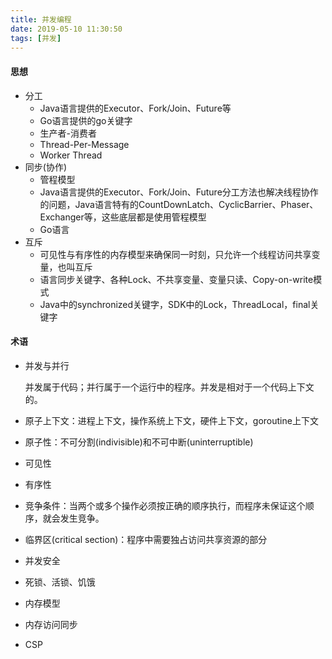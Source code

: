```yaml
---
title: 并发编程
date: 2019-05-10 11:30:50
tags: [并发]
---
```


#### 思想

+ 分工
  + Java语言提供的Executor、Fork/Join、Future等
  + Go语言提供的go关键字
  + 生产者-消费者
  + Thread-Per-Message
  + Worker Thread
+ 同步(协作)
  + 管程模型
  + Java语言提供的Executor、Fork/Join、Future分工方法也解决线程协作的问题，Java语言特有的CountDownLatch、CyclicBarrier、Phaser、Exchanger等，这些底层都是使用管程模型
  + Go语言
+ 互斥
  + 可见性与有序性的内存模型来确保同一时刻，只允许一个线程访问共享变量，也叫互斥
  + 语言同步关键字、各种Lock、不共享变量、变量只读、Copy-on-write模式
  + Java中的synchronized关键字，SDK中的Lock，ThreadLocal，final关键字

#### 术语

+ 并发与并行

  并发属于代码；并行属于一个运行中的程序。并发是相对于一个代码上下文的。

+ 原子上下文：进程上下文，操作系统上下文，硬件上下文，goroutine上下文

+ 原子性：不可分割(indivisible)和不可中断(uninterruptible)

+ 可见性

+ 有序性

+ 竞争条件：当两个或多个操作必须按正确的顺序执行，而程序未保证这个顺序，就会发生竞争。

+ 临界区(critical section)：程序中需要独占访问共享资源的部分

+ 并发安全

+ 死锁、活锁、饥饿

+ 内存模型

+ 内存访问同步

+ CSP